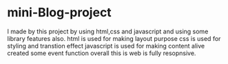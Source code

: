# mini-Blog-project
I made by this project by using html,css and javascript and using some library features also. html is used for making layout purpose css is used for styling and transtion effect javascript is used for making content alive created some event function  overall this is web is fully resopnsive.
